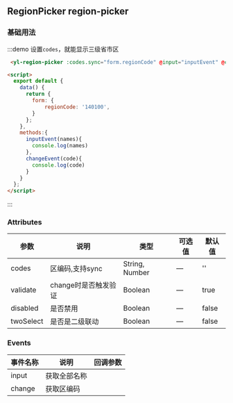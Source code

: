 ## RegionPicker region-picker


### 基础用法
:::demo 设置`codes`，就能显示三级省市区
```html
 <yl-region-picker :codes.sync="form.regionCode" @input="inputEvent" @change="changeEvent" ></yl-region-picker>

<script>
  export default {
    data() {
      return {
        form: {
            regionCode: '140100',
        }
      };
    },
    methods:{
      inputEvent(names){
        console.log(names)
      },
      changeEvent(code){
        console.log(code)
      }
    }
  };
</script>
```
:::
                                   
### Attributes
| 参数      | 说明          | 类型      | 可选值                          | 默认值  |
|---------- |-------------- |---------- |--------------------------------  |-------- |
| codes   | 区编码,支持sync | String, Number | — | '' |
| validate   | change时是否触发验证 | Boolean | — | true |
| disabled   | 是否禁用 | Boolean | — | false |
| twoSelect   | 是否是二级联动 | Boolean | — | false |

### Events
| 事件名称      | 说明    | 回调参数      |
|---------- |-------- |---------- |
| input  | 获取全部名称 |   |
| change  | 获取区编码 |   |
